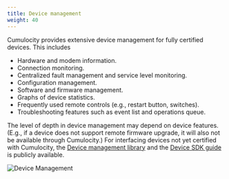 ```yaml
---
title: Device management
weight: 40
---
```


Cumulocity provides extensive device management for fully certified devices. This includes

* Hardware and modem information.
* Connection monitoring.
* Centralized fault management and service level monitoring.
* Configuration management.
* Software and firmware management.
* Graphs of device statistics.
* Frequently used remote controls (e.g., restart button, switches).
* Troubleshooting features such as event list and operations queue.

The level of depth in device management may depend on device features. (E.g., if a device does not support remote firmware upgrade, it will also not be available through Cumulocity.) For interfacing devices not yet certified with Cumulocity, the [Device management library](/guides/reference/device-management) and the [Device SDK guide](/guides/device-sdk/rest#device-integration) is publicly available.

![Device Management](/images/concepts-guide/devicemanagement.png)